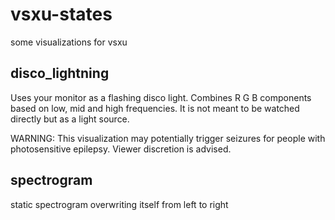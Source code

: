 # vsxu-states
some visualizations for vsxu

## disco_lightning

Uses your monitor as a flashing disco light. Combines R G B components based on low, mid and high frequencies. It is not meant to be watched directly but as a light source.

WARNING: This visualization may potentially trigger seizures for people with photosensitive epilepsy. Viewer discretion is advised.

## spectrogram

static spectrogram overwriting itself from left to right
